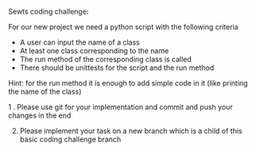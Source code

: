 Sewts coding challenge:

For our new project we need a python script with the following criteria
 - A user can input the name of a class
 - At least one class corresponding to the name
 - The run method of the corresponding class is called
 - There should be unittests for the script and the run method

Hint: for the run method it is enough to add simple code in it (like printing the name of the class)

1 . Please use git for your implementation and commit and push your changes in the end

2. Please implement your task on a new branch which is a child of this basic coding challenge branch
